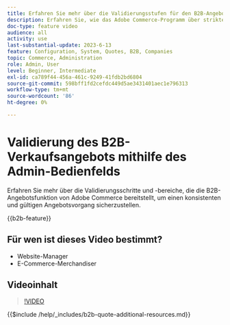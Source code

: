 ```yaml
---
title: Erfahren Sie mehr über die Validierungsstufen für den B2B-Angebotsprozess im Admin-Bedienfeld
description: Erfahren Sie, wie das Adobe Commerce-Programm über strikte Validierungsprozesse verfügt.  Dieses Video-Tutorial zeigt den Validierungsprozess im Admin-Bedienfeld von Adobe Commerce, um sicherzustellen, dass die Angebotserstellung gültig und konsistent ist
doc-type: feature video
audience: all
activity: use
last-substantial-update: 2023-6-13
feature: Configuration, System, Quotes, B2B, Companies
topic: Commerce, Administration
role: Admin, User
level: Beginner, Intermediate
exl-id: ca789f44-456a-461c-9249-41fdb2bd6804
source-git-commit: 598bff1fd2cefdc449d5ae3431401aec1e796313
workflow-type: tm+mt
source-wordcount: '86'
ht-degree: 0%

---
```


# Validierung des B2B-Verkaufsangebots mithilfe des Admin-Bedienfelds

Erfahren Sie mehr über die Validierungsschritte und -bereiche, die die B2B-Angebotsfunktion von Adobe Commerce bereitstellt, um einen konsistenten und gültigen Angebotsvorgang sicherzustellen.

{{b2b-feature}}

## Für wen ist dieses Video bestimmt?

- Website-Manager
- E-Commerce-Merchandiser

## Videoinhalt

>[!VIDEO](https://video.tv.adobe.com/v/3423719?learn=on&captions=ger)

{{$include /help/_includes/b2b-quote-additional-resources.md}}
